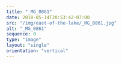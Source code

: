 ```yaml
---
title: "_MG_0861"
date: 2018-05-14T20:53:42-07:00
src: "/img/east-of-the-lake/_MG_0861.jpg"
alt: "_MG_0861"
sequence: 0
type: "image"
layout: "single"
orientation: "vertical"
---
```

